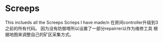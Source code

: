 # Screeps
 This inclueds all the Screeps Scrieps I have made/n
 在房间controller升级到3之前的所有代码。
 因为没有防御塔所以设置了一部分repairrer以作为维修工具
 根据地图来调整自己的矿区采集方式。
